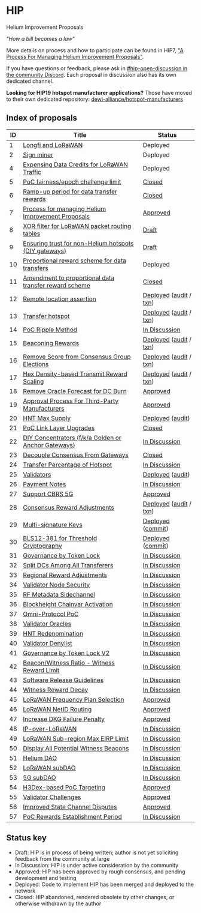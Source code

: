 # HIP

Helium Improvement Proposals

_"How a bill becomes a law"_

More details on process and how to participate can be found in HIP7, ["A Process For Managing Helium Improvement Proposals"](https://github.com/helium/HIP/blob/main/0007-managing-hip-process.md).

If you have questions or feedback, please ask in [#hip-open-discussion in the community Discord](https://discord.gg/helium). Each proposal in discussion also has its own dedicated channel.

**Looking for HIP19 hotspot manufacturer applications?** Those have moved to their own dedicated repository: [dewi-alliance/hotspot-manufacturers](https://github.com/dewi-alliance/hotspot-manufacturers)

## Index of proposals

| ID | Title | Status |
| -- | ----- | ------ |
| 1  | [Longfi and LoRaWAN](https://github.com/helium/HIP/blob/main/0001-longfi-and-lorawan.md) | Deployed |
| 2  | [Sign miner](https://github.com/helium/HIP/blob/main/0002-sign-miner.md) | Deployed |
| 4  | [Expensing Data Credits for LoRaWAN Traffic](https://github.com/helium/HIP/blob/main/0004-expensing-data-credits-for-lorawan.md) | Deployed |
| 5  | [PoC fairness/epoch challenge limit](https://github.com/helium/HIP/blob/main/0005-poc-fairness.md) | [Closed](https://github.com/helium/HIP/issues/24#issuecomment-705308809) |
| 6  | [Ramp-up period for data transfer rewards](https://github.com/helium/HIP/blob/main/0006-reward-ramp-for-packets.md) | [Closed](https://github.com/helium/HIP/pull/20) |
| 7  | [Process for managing Helium Improvement Proposals](https://github.com/helium/HIP/blob/main/0007-managing-hip-process.md) | [Approved](https://github.com/helium/HIP/issues/26) |
| 8  | [XOR filter for LoRaWAN packet routing tables](https://github.com/helium/HIP/blob/c2f3ce61466b003731bb967959ca8b6e7706fca5/0008-lorawan-routing.md) | [Draft](https://github.com/helium/HIP/pull/9) |
| 9  | [Ensuring trust for non-Helium hotspots (DIY gateways)](https://github.com/helium/HIP/blob/7b715a0614d4c529144e1d6c0083ee8b38c05b29/0009-non-helium-hotspots.md) | [Draft](https://github.com/helium/HIP/pull/15) |
| 10 | [Proportional reward scheme for data transfers](https://github.com/helium/HIP/blob/main/0010-usage-based-data-transfer-rewards.md) | Deployed |
| 11 | [Amendment to proportional data transfer reward scheme](https://github.com/helium/HIP/blob/main/0011-usage-based-rewards-structure.md) | [Closed](https://github.com/helium/HIP/pull/49#issuecomment-705306806) |
| 12 | [Remote location assertion](https://github.com/helium/HIP/blob/main/0012-remote-location-assert.md) | [Deployed](https://github.com/helium/HIP/issues/39) ([audit](https://github.com/helium/miner/blob/master/audit/var-59.md) / [txn](https://explorer.helium.com/txns/B6SddkhG_OgayRYLfumkIUho1OpDYnqyzAA8Tkf0xzs)) |
| 13 | [Transfer hotspot](https://github.com/helium/HIP/blob/main/0013-transfer-hotspot.md) | [Deployed](https://github.com/helium/HIP/issues/43) ([audit](https://github.com/helium/miner/blob/master/audit/var-48.md) / [txn](https://explorer.helium.com/txns/DywtCExrXhTxv8VoDZl_hJDjQ2PUcov_AYrW98ZPpcg)) |
| 14 | [PoC Ripple Method](https://github.com/helium/HIP/blob/main/0014-poc-ripple-method.md) | [In Discussion](https://github.com/helium/HIP/issues/50) |
| 15 | [Beaconing Rewards](https://github.com/helium/HIP/blob/main/0015-beaconing-rewards.md) | [Deployed](https://github.com/helium/blockchain-core/pull/662) ([audit](https://github.com/helium/miner/blob/master/audit/var-50.md) / [txn](https://explorer.helium.com/txns/vnEqwbKtFfFxXgYI_9L5Th0LRVkpJlsX-sQzZTh2VwY)) |
| 16 | [Remove Score from Consensus Group Elections](https://github.com/helium/HIP/blob/main/0016-random-consensus-group-election.md) | [Deployed](https://github.com/helium/HIP/issues/55) ([audit](https://github.com/helium/miner/blob/master/audit/var-48.md) / [txn](https://explorer.helium.com/txns/DywtCExrXhTxv8VoDZl_hJDjQ2PUcov_AYrW98ZPpcg)) |
| 17 | [Hex Density-based Transmit Reward Scaling](https://github.com/helium/HIP/blob/main/0017-hex-density-based-transmit-reward-scaling.md) | [Deployed](https://github.com/helium/blockchain-core/pull/677) ([audit](https://github.com/helium/miner/blob/master/audit/var-50.md) / [txn](https://explorer.helium.com/txns/vnEqwbKtFfFxXgYI_9L5Th0LRVkpJlsX-sQzZTh2VwY)) |
| 18 | [Remove Oracle Forecast for DC Burn](https://github.com/helium/HIP/blob/main/0018-remove-oracle-forecast-for-dc-burn.md) | [Approved](https://github.com/helium/HIP/issues/60) |
| 19 | [Approval Process For Third-Party Manufacturers](https://github.com/helium/HIP/blob/main/0019-third-party-manufacturers.md) | [Approved](https://github.com/helium/HIP/issues/87) |
| 20 | [HNT Max Supply](https://github.com/helium/HIP/blob/main/0020-hnt-max-supply.md) | [Deployed](https://github.com/helium/HIP/issues/73) ([audit](https://github.com/helium/miner/blob/master/audit/var-79.md)) |
| 21 | [PoC Link Layer Upgrades](https://github.com/helium/HIP/blob/main/0021-poc-link-layer.md) | [Closed](https://github.com/helium/HIP/issues/78) |
| 22 | [DIY Concentrators (f/k/a Golden or Anchor Gateways)](https://github.com/helium/HIP/blob/main/0022-diy-concentrators.md) | [In Discussion](https://github.com/helium/HIP/issues/94) |
| 23 | [Decouple Consensus From Gateways](https://github.com/helium/HIP/blob/main/0023-decouple-consensus-from-gateways.md) | [Closed](https://github.com/helium/HIP/issues/101) |
| 24 | [Transfer Percentage of Hotspot](https://github.com/helium/HIP/blob/main/0024-reward-splitting.md) | [In Discussion](https://github.com/helium/HIP/issues/105) |
| 25 | [Validators](https://github.com/helium/HIP/blob/main/0025-validators.md) | [Deployed](https://github.com/helium/HIP/issues/111) ([audit](https://github.com/helium/miner/blob/master/audit/var-70.md)) |
| 26 | [Payment Notes](https://github.com/helium/HIP/blob/main/0026-payment-notes.md) | [In Discussion](https://github.com/helium/HIP/issues/125) |
| 27 | [Support CBRS 5G](https://github.com/helium/HIP/blob/main/0027-cbrs-5g-support.md) | [Approved](https://github.com/helium/HIP/pull/133) |
| 28 | [Consensus Reward Adjustments](https://github.com/helium/HIP/blob/main/0028-consensus-reward-adjustments.md) | [Deployed](https://github.com/helium/HIP/issues/140) ([audit](https://github.com/helium/miner/blob/master/audit/var-84.md) / [txn](https://explorer.helium.com/txns/siOPX2IFSh9ey2U0X18BiDsPJHrgxQ0_YKleY4Vyew4)) |
| 29 | [Multi-signature Keys](https://github.com/helium/HIP/blob/main/0029-multisignature-keys.md) | [Deployed](https://github.com/helium/HIP/issues/157) ([commit](https://github.com/helium/miner/commit/b038f24c8ea801c2062644c7cd682832919b25b0)) |
| 30 | [BLS12-381 for Threshold Cryptography](https://github.com/helium/HIP/blob/main/0030-update-threshold-cryptography.md) | [Deployed](https://github.com/helium/HIP/issues/158) ([commit](https://github.com/helium/miner/commit/b038f24c8ea801c2062644c7cd682832919b25b0)) |
| 31 | [Governance by Token Lock](https://github.com/helium/HIP/blob/main/0031-governance-by-token-lock.md) | [In Discussion](https://github.com/helium/HIP/issues/183) |
| 32 | [Split DCs Among All Transferers](https://github.com/helium/HIP/blob/main/0032-split-dcs.md) | [In Discussion](https://github.com/helium/HIP/issues/221) |
| 33 | [Regional Reward Adjustments](https://github.com/helium/HIP/blob/main/0033-regional-reward-adjustments.md) | [In Discussion](https://github.com/helium/HIP/issues/222) |
| 34 | [Validator Node Security](https://github.com/helium/HIP/blob/main/0034-validator-node-security.md) | [In Discussion](https://github.com/helium/HIP/issues/223) |
| 35 | [RF Metadata Sidechannel](https://github.com/helium/HIP/blob/main/0035-safe-rf-metadata-side-channel.md) | [In Discussion](https://github.com/helium/HIP/issues/250) |
| 36 | [Blockheight Chainvar Activation](https://github.com/helium/HIP/blob/main/0036-blockheights-instead-of-time.md) | [In Discussion](https://github.com/helium/HIP/issues/260) |
| 37 | [Omni-Protocol PoC](https://github.com/helium/HIP/blob/main/0037-omni-protocol-poc.md) | [In Discussion](https://github.com/helium/HIP/issues/271) |
| 38 | [Validator Oracles](https://github.com/helium/HIP/blob/main/0038-validator-oracles.md) | [In Discussion](https://github.com/helium/HIP/issues/282) |
| 39 | [HNT Redenomination](https://github.com/helium/HIP/blob/main/0039-hnt-redenomination.md) | [In Discussion](https://github.com/helium/HIP/issues/283) |
| 40 | [Validator Denylist](https://github.com/helium/HIP/blob/main/0040-validator-denylist.md) | [In Discussion](https://github.com/helium/HIP/issues/285) |
| 41 | [Governance by Token Lock V2](https://github.com/helium/HIP/blob/main/0041-governance-by-token-lock-v2.md) | [In Discussion](https://github.com/helium/HIP/issues/302) |
| 42 | [Beacon/Witness Ratio - Witness Reward Limit](https://github.com/helium/HIP/blob/main/0042-beacon-witness-ratio-witness-reward-limit.md) | [In Discussion](https://github.com/helium/HIP/issues/303) |
| 43 | [Software Release Guidelines](https://github.com/helium/HIP/blob/main/0043-software-release-guidelines.md) | [In Discussion](https://github.com/helium/HIP/issues/309) |
| 44 | [Witness Reward Decay](https://github.com/helium/HIP/blob/main/0044-witness-decay.md) | [In Discussion](https://github.com/helium/HIP/issues/310) |
| 45 | [LoRaWAN Frequency Plan Selection](https://github.com/helium/HIP/blob/main/0045-lorawan-frequency-plan-selection.md) | [Approved](https://github.com/helium/HIP/issues/311) |
| 46 | [LoRaWAN NetID Routing](https://github.com/helium/HIP/blob/main/0046-lorawan-netid-routing.md) | [Approved](https://github.com/helium/HIP/issues/312) |
| 47 | [Increase DKG Failure Penalty](https://github.com/helium/HIP/blob/main/0047-increase-dkg-penalty.md) | [Approved](https://github.com/helium/HIP/issues/313) |
| 48 | [IP-over-LoRaWAN](https://github.com/helium/HIP/blob/main/0048-ip-support.md) | [In Discussion](https://github.com/helium/HIP/issues/319) |
| 49 | [LoRaWAN Sub-region Max EIRP Limit](https://github.com/helium/HIP/blob/main/0049-max-eirp-adjustment.md) | [In Discussion](https://github.com/helium/HIP/issues/327) |
| 50 | [Display All Potential Witness Beacons](https://github.com/helium/HIP/blob/main/0050-display-all-potential-beacon-witnesses.md) | [In Discussion](https://github.com/helium/HIP/issues/331) |
| 51 | [Helium DAO](https://github.com/helium/HIP/blob/main/0051-helium-dao.md) | [In Discussion](https://github.com/helium/HIP/issues/336) |
| 52 | [LoRaWAN subDAO](https://github.com/helium/HIP/blob/main/0052-lorawan-dao.md) | [In Discussion](https://github.com/helium/HIP/issues/338) |
| 53 | [5G subDAO](https://github.com/helium/HIP/blob/main/0053-5g-dao.md) | [In Discussion](https://github.com/helium/HIP/issues/345) |
| 54 | [H3Dex-based PoC Targeting](https://github.com/helium/HIP/blob/main/0054-h3dex-targeting.md) | [Approved](https://github.com/helium/HIP/issues/347) |
| 55 | [Validator Challenges](https://github.com/helium/HIP/blob/main/0055-validator-challenges.md) | [Approved](https://github.com/helium/HIP/issues/362) |
| 56 | [Improved State Channel Disputes](https://github.com/helium/HIP/blob/main/0056-state-channel-dispute-strategy.md) | [Approved](https://github.com/helium/HIP/issues/369) |
| 57 | [PoC Rewards Establishment Period](https://github.com/helium/HIP/blob/main/0057-poc-rewards-establishment-period.md) | [In Discussion](https://github.com/helium/HIP/issues/376) |

## Status key

* Draft: HIP is in process of being written; author is not yet soliciting feedback from the community at large
* In Discussion: HIP is under active consideration by the community
* Approved: HIP has been approved by rough consensus, and pending development and testing
* Deployed: Code to implement HIP has been merged and deployed to the network
* Closed: HIP abandoned, rendered obsolete by other changes, or otherwise withdrawn by the author
